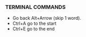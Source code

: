 ### TERMINAL COMMANDS ####

- Go back Alt+Arrow (skip 1 word).
- Ctrl+A go to the start
- Ctrl+E go to the end